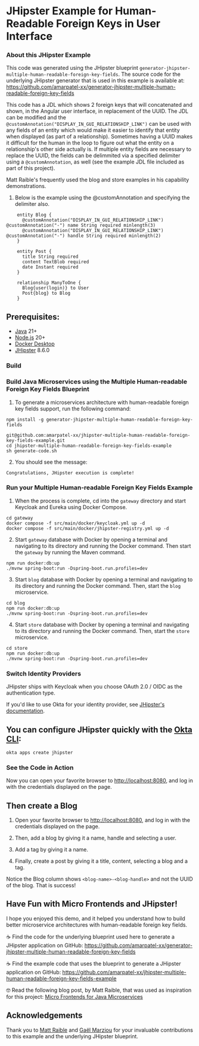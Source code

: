 # JHipster Example for Human-Readable Foreign Keys in User Interface

### About this JHipster Example
This code was generated using the JHipster blueprint `generator-jhipster-multiple-human-readable-foreign-key-fields`. 
The source code for the underlying JHipster generator that is used in this example is available at: https://github.com/amarpatel-xx/generator-jhipster-multiple-human-readable-foreign-key-fields

This code has a JDL which shows 2 foreign keys that will concatenated and shown, in the Angular user interface, in replacement of the UUID. The JDL can be modified and the `@customAnnotation("DISPLAY_IN_GUI_RELATIONSHIP_LINK")` can be used with any fields of an entity which would make it easier to identify that entity when displayed (as part of a relationship). Sometimes having a UUID makes it difficult for the human in the loop to figure out what the entity on a relationship's other side actually is. If multiple entity fields are necessary to replace the UUID, the fields can be delimmited via a specified delimiter using a `@customAnnotation`, as well (see the example JDL file included as part of this project).

Matt Raible's frequently used the blog and store examples in his capability demonstrations.
1.  Below is the example using the \@customAnnotation and specifying the
    delimiter also.
```console
    entity Blog {
      @customAnnotation("DISPLAY_IN_GUI_RELATIONSHIP_LINK") @customAnnotation("-") name String required minlength(3)
      @customAnnotation("DISPLAY_IN_GUI_RELATIONSHIP_LINK") @customAnnotation("-") handle String required minlength(2)
    }

    entity Post {
      title String required
      content TextBlob required
      date Instant required
    }

    relationship ManyToOne {
      Blog{user(login)} to User
      Post{blog} to Blog
    }
```

## Prerequisites:

- [Java](https://sdkman.io/) 21+
- [Node.js](https://nodejs.org/) 20+
- [Docker Desktop](https://www.docker.com/products/docker-desktop/)
- [JHipster](https://www.jhipster.tech/installation/) 8.6.0

### Build
### Build Java Microservices using the Multiple Human-readable Foreign Key Fields Blueprint 

1.  To generate a microservices architecture with human-readable foreign key fields support, run the following command:
```console
npm install -g generator-jhipster-multiple-human-readable-foreign-key-fields

git@github.com:amarpatel-xx/jhipster-multiple-human-readable-foreign-key-fields-example.git
cd jhipster-multiple-human-readable-foreign-key-fields-example
sh generate-code.sh
```

2.  You should see the message:
```console
Congratulations, JHipster execution is complete!
```

### Run your Multiple Human-readable Foreign Key Fields Example 

1.  When the process is complete, cd into the `gateway` directory and start Keycloak and Eureka using Docker Compose.
```console
cd gateway
docker compose -f src/main/docker/keycloak.yml up -d
docker compose -f src/main/docker/jhipster-registry.yml up -d
```

2.  Start `gateway` database with Docker by opening a terminal and navigating to its directory and running the Docker command. Then start the `gateway` by running the Maven command.
```console
npm run docker:db:up
./mvnw spring-boot:run -Dspring-boot.run.profiles=dev
```

3.  Start `blog` database with Docker by opening a terminal and navigating to its directory and running the Docker command. Then, start the `blog` microservice.
```console
cd blog
npm run docker:db:up
./mvnw spring-boot:run -Dspring-boot.run.profiles=dev
```

4.  Start `store` database with Docker by opening a terminal and navigating to its directory and running the Docker command. Then, start the `store` microservice.
```console
cd store
npm run docker:db:up
./mvnw spring-boot:run -Dspring-boot.run.profiles=dev
```

### Switch Identity Providers

JHipster ships with Keycloak when you choose OAuth 2.0 / OIDC as the authentication type.

If you'd like to use Okta for your identity provider, see [JHipster's documentation](https://www.jhipster.tech/security/#okta).

## You can configure JHipster quickly with the [Okta CLI](https://cli.okta.com):
```console
okta apps create jhipster
```

### See the Code in Action

Now you can open your favorite browser to [http://localhost:8080](http://localhost:8080), and log in with the credentials displayed on the page.

## Then create a Blog
1.  Open your favorite browser to [http://localhost:8080](http://localhost:8080), and log in with the credentials displayed on the page.
2.  Then, add a blog by giving it a name, handle and selecting a user.
3.  Add a tag by giving it a name.

4.  Finally, create a post by giving it a title, content, selecting a blog and a tag.


Notice the Blog column shows `<blog-name>-<blog-handle>` and not the UUID of the blog. That is success!

## Have Fun with Micro Frontends and JHipster!


I hope you enjoyed this demo, and it helped you understand how to build better microservice architectures with human-readable foreign key fields.

☕️ Find the code for the underlying blueprint used here to  generate a JHipster application on GitHub: https://github.com/amarpatel-xx/generator-jhipster-multiple-human-readable-foreign-key-fields

☕️ Find the example code that uses the blueprint to generate a JHipster application  on GitHub: https://github.com/amarpatel-xx/jhipster-multiple-human-readable-foreign-key-fields-example


🤓 Read the following blog post, by Matt Raible, that was used as inspiration for this project: [Micro Frontends for Java Microservices](https://auth0.com/blog/micro-frontends-for-java-microservices/)

## Acknowledgements

Thank you to [Matt Raible](https://github.com/mraible) and [Gaël Marziou](https://github.com/gmarziou)  for your invaluable contributions to this example and the underlying JHipster blueprint.
